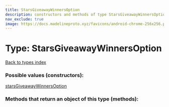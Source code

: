 ```yaml
---
title: StarsGiveawayWinnersOption
description: constructors and methods of type StarsGiveawayWinnersOption
nav_exclude: true
image: https://docs.madelineproto.xyz/favicons/android-chrome-256x256.png
---
```

# Type: StarsGiveawayWinnersOption
[Back to types index](index.html)



### Possible values (constructors):

[starsGiveawayWinnersOption](/API_docs/constructors/starsGiveawayWinnersOption.html)  



### Methods that return an object of this type (methods):



